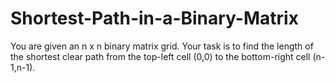 # Shortest-Path-in-a-Binary-Matrix
You are given an n x n binary matrix grid. Your task is to find the length of the shortest clear path from the top-left cell (0,0) to the bottom-right cell (n-1,n-1). 
